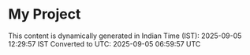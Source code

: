 # My Project

This content is dynamically generated in Indian Time (IST): 2025-09-05 12:29:57 IST
Converted to UTC: 2025-09-05 06:59:57 UTC
